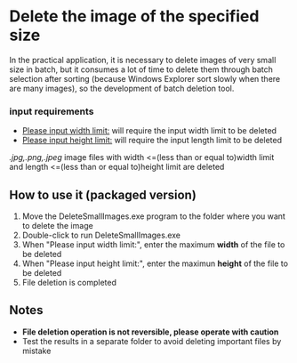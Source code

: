 # Delete the image of the specified size

In the practical application, it is necessary to delete images of very small size in batch, but it consumes a lot of time to delete them through batch selection after sorting (because Windows Explorer sort slowly when there are many images), so the development of batch deletion tool.

### input requirements

- <u>Please input width limit:</u> will require the input width limit to be deleted
- <u>Please input height limit:</u> will require the input length limit to be deleted

*.jpg,.png,.jpeg* image files with width <=(less than or equal to)width limit and length <=(less than or equal to)height limit are deleted

## How to use it (packaged version)

1. Move the DeleteSmallImages.exe program to the folder where you want to delete the image
2. Double-click to run DeleteSmallImages.exe
3. When "Please input width limit:", enter the maximum **width** of the file to be deleted
4. When "Please input height limit:", enter the maximun **height** of the file to be deleted
5. File deletion is completed

## Notes

- **File deletion operation is not reversible, please operate with caution**
- Test the results in a separate folder to avoid deleting important files by mistake